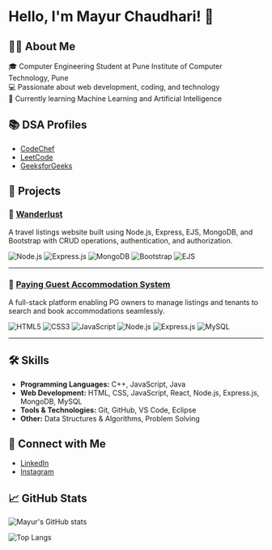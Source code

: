 # Hello, I'm Mayur Chaudhari! 👋

## 🧑‍💻 About Me
🎓 Computer Engineering Student at Pune Institute of Computer Technology, Pune  
💻 Passionate about web development, coding, and technology  
🌱 Currently learning Machine Learning and Artificial Intelligence

## 📚 DSA Profiles
- [CodeChef](https://www.codechef.com/users/mayurchaudhari)
- [LeetCode](https://leetcode.com/u/mayurchaudhari1173/)
- [GeeksforGeeks](https://www.geeksforgeeks.org/user/mayurchaud9l2p/)

## 🚀 Projects

### 🔗 [Wanderlust](https://github.com/MayurVChaudhari/Wanderlust.git)
A travel listings website built using Node.js, Express, EJS, MongoDB, and Bootstrap with CRUD operations, authentication, and authorization.

![Node.js](https://img.shields.io/badge/Node.js-339933?style=for-the-badge&logo=nodedotjs&logoColor=white)
![Express.js](https://img.shields.io/badge/Express.js-000000?style=for-the-badge&logo=express&logoColor=white)
![MongoDB](https://img.shields.io/badge/MongoDB-4EA94B?style=for-the-badge&logo=mongodb&logoColor=white)
![Bootstrap](https://img.shields.io/badge/Bootstrap-563D7C?style=for-the-badge&logo=bootstrap&logoColor=white)
![EJS](https://img.shields.io/badge/EJS-FFCA28?style=for-the-badge&logo=javascript&logoColor=black)

---

### 🔗 [Paying Guest Accommodation System](https://github.com/MayurVChaudhari/Paying-Guest-Accomodation-System.git)
A full-stack platform enabling PG owners to manage listings and tenants to search and book accommodations seamlessly.

![HTML5](https://img.shields.io/badge/HTML5-E34F26?style=for-the-badge&logo=html5&logoColor=white)
![CSS3](https://img.shields.io/badge/CSS3-1572B6?style=for-the-badge&logo=css3&logoColor=white)
![JavaScript](https://img.shields.io/badge/JavaScript-F7DF1E?style=for-the-badge&logo=javascript&logoColor=black)
![Node.js](https://img.shields.io/badge/Node.js-339933?style=for-the-badge&logo=nodedotjs&logoColor=white)
![Express.js](https://img.shields.io/badge/Express.js-000000?style=for-the-badge&logo=express&logoColor=white)
![MySQL](https://img.shields.io/badge/MySQL-4479A1?style=for-the-badge&logo=mysql&logoColor=white)

---

## 🛠️ Skills

- **Programming Languages:** C++, JavaScript, Java  
- **Web Development:** HTML, CSS, JavaScript, React, Node.js, Express.js, MongoDB, MySQL  
- **Tools & Technologies:** Git, GitHub, VS Code, Eclipse  
- **Other:** Data Structures & Algorithms, Problem Solving

## 🤝 Connect with Me

- [LinkedIn](https://www.linkedin.com/in/mayur-chaudhari17)
- [Instagram](https://www.instagram.com/mayur_chaudhari_17/)

## 📈 GitHub Stats

![Mayur's GitHub stats](https://github-readme-stats.vercel.app/api?username=MayurVChaudhari&show_icons=true&theme=radical)

![Top Langs](https://github-readme-stats.vercel.app/api/top-langs/?username=MayurVChaudhari&layout=compact)
